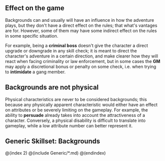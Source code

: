 ## Effect on the game

Backgrounds can and usually will have an influence in how the adventure plays,
but they don't have a direct effect on the rules; that what's
vantages are for. However, some of them may have
some indirect effect on the rules in some specific situation. 

For example, being a **criminal boss** doesn't give the character a direct upgrade
or downgrade in any skill check; it is meant to direct the character's adventure 
in a certain direction, and make clearer how they will react when facing
criminality or law enforcement, but in some cases the **GM** may apply a
discretional bonus or penalty on some check, i.e. when trying to
**intimidate** a gang member.

## Backgrounds are not physical

Physical characteristics are never to be considered backgrounds; this
because any physically apparent characteristic would either have an
effect on attributes or be severely limiting on the gameplay. For example,
the ability to **persuade** already takes into account the attractiveness
of a character. Conversely, a physical disability is difficult to translate
into gameplay, while a low attribute number can better represent it.

## Generic Skillset: Backgrounds

@(index 2)
@(include Generic/*.md)
@(endindex)